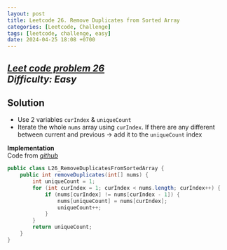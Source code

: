 ```yaml
---
layout: post
title: Leetcode 26. Remove Duplicates from Sorted Array
categories: [Leetcode, Challenge]
tags: [leetcode, challenge, easy]
date: 2024-04-25 18:08 +0700
---
```

[_Leet code problem 26_](https://leetcode.com/problems/remove-duplicates-from-sorted-array/description/)\
_Difficulty: Easy_
---
## Solution
- Use 2 variables `curIndex` & `uniqueCount`
- Iterate the whole `nums` array using `curIndex`. If there are any different between current and previous -> add it to the `uniqueCount` index

**Implementation**\
Code from [_github_](https://github.com/nguyentaijs/Leetcode/blob/main/src/L1047_RemoveDuplicated.java)
```java
public class L26_RemoveDuplicatesFromSortedArray {
    public int removeDuplicates(int[] nums) {
        int uniqueCount = 1;
        for (int curIndex = 1; curIndex < nums.length; curIndex++) {
            if (nums[curIndex] != nums[curIndex - 1]) {
                nums[uniqueCount] = nums[curIndex];
                uniqueCount++;
            }
        }
        return uniqueCount;
    }
}
```




